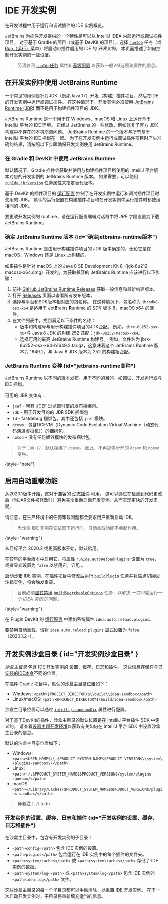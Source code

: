 # IDE 开发实例

<!-- Copyright 2000-2023 JetBrains s.r.o. and contributors. Use of this source code is governed by the Apache 2.0 license. -->

<link-summary>在开发过程中用于运行和调试插件的 IDE 实例概览。</link-summary>

JetBrains 为插件开发提供的一个特性是可以从 IntelliJ IDEA 内部运行或调试插件项目。
对于基于 Gradle 的项目（或基于 DevKit 的项目），选择 [`runIde`](creating_plugin_project.md#使用runIde-Gradle任务运行插件) 任务（或 [Run（运行）](running_and_debugging_a_theme.md)菜单）将启动带插件启用的 IDE 的 _开发实例_。
本页面描述了如何控制开发实例的一些设置。

> 另请参阅 [`runIde`任务](tools_gradle_intellij_plugin.md#tasks-runide) 属性和[高级配置](https://www.jetbrains.com/help/idea/tuning-the-ide.html) 以获取一般VM选项和属性的信息。
>

## 在开发实例中使用 JetBrains Runtime

一个常见的用例是针对JDK（例如Java 17）开发（构建）插件项目，然后在IDE的开发实例中运行或调试插件。
在这种情况下，开发实例必须使用 [JetBrains Runtime (JBR)](https://www.jetbrains.com/jetbrains-runtime) 而不是用于构建插件项目的 JDK。

JetBrains Runtime 是一个用于在 Windows、macOS 和 Linux 上运行基于 IntelliJ 平台的 IDE 环境。
它经过 JetBrains 的一些修改，例如修复了官方 JDK 构建中不存在的本机崩溃问题。
JetBrains Runtime 的一个版本与所有基于 IntelliJ 平台的 IDE 捆绑在一起。
为了在开发实例中运行或调试插件项目时产生准确的结果，请按照以下步骤确保开发实例使用 JetBrains Runtime。

### 在 Gradle 和 DevKit 中使用 JetBrains Runtime

<tabs group="project-type">

<tab title="Gradle" group-key="gradle">

默认情况下，Gradle 插件会获取并使用与构建插件项目所使用的 IntelliJ 平台版本对应的开发实例的 JetBrains Runtime 版本。
如果需要，可以使用 [`runIde.jbrVersion`](tools_gradle_intellij_plugin.md#tasks-runide-jbrversion) 任务属性来指定替代版本。

</tab>

<tab title="DevKit" group-key="devkit">

基于 DevKit 的插件项目的 [运行配置](https://www.jetbrains.com/help/idea/run-debug-configuration.html) 控制了在开发实例中运行和调试插件项目时使用的 JDK。
默认的运行配置在构建插件项目和在开发实例中运行插件时都使用相同的 JDK。

要更改开发实例的 runtime，请在运行配置编辑对话框中将 _JRE_ 字段设置为下载 JetBrains Runtime。

</tab>
</tabs>

### 确定 JetBrains Runtime 版本 {id="确定jetbrains-runtime版本"}

JetBrains Runtime 是由用于构建插件项目的 JDK 版本确定的，无论它是在 macOS、Windows 还是 Linux 上构建的。

<procedure title="确定示例 JetBrains Runtime 版本">

如果插件是针对 macOS 上的 Java 8 SE Development Kit 8（<path>jdk-8u212-macosx-x64.dmg</path>）开发的，为获取兼容的 JetBrains Runtime 应该进行以下步骤：

1. 前往 [GitHub JetBrains Runtime Releases](https://github.com/JetBrains/JetBrainsRuntime) 获取一般信息和最新构建版本。
2. 打开 [Releases](https://github.com/JetBrains/JetBrainsRuntime/releases) 页面以查看所有发布版本。
3. 选择与平台和SDK版本相对应的包名称。
   在这种情况下，包名称为 `jbrsdk8-osx-x64` 是适用于 **J**et**B**rains **R**untime 的 _SDK_ 版本 8，macOS x64 的硬件。
4. 在文件列表中，找到满足以下条件的名称：
   - 版本和构建号与用于构建插件项目的JDK匹配。
     例如，`jbrx-8u252-osx-x64`与 Java 8 JDK 的构建 252 匹配：`jdk-8u252-macosx-x64`。
   - 选择可用的最高 JetBrains Runtime 构建号。
     例如，文件名为 <path>jbrx-8u252-osx-x64-b1649.2.tar.gz</path>，这意味着这个 JetBrains Runtime 版本为 1649.2，与 Java 8 JDK 版本为 252 的构建相匹配。
</procedure>

### JetBrains Runtime 变种 {id="jetbrains-runtime变种"}

JetBrains Runtime 以不同的版本发布，用于不同的目的，如调试、开发运行或与 IDE 捆绑。

可用的 JBR 变体有：
- `jcef` - 带有 [JCEF](jcef.md) 浏览器引擎的发布捆绑包。
- `sdk` - 用于开发目的的 JBR SDK 捆绑包
- `fd` - fastdebug 捆绑包，其中还包括 `jcef` 模块。
- `dcevm` - 包含DCEVM（Dynamic Code Evolution Virtual Machine（动态代码演进虚拟机））的捆绑包。
- `nomod` – 没有任何额外模块的发布捆绑包。

> 对于 `JBR 17`，默认捆绑了 `dcevm`。
> 因此，不再提供分开的 `dcevm` 和 `nomod` 变种。
>
{style="note"}

## 启用自动重载功能

从2020.1版本开始，这对于兼容的 [动态插件](dynamic_plugins.md) 可用。
这可以通过在检测到代码更改后（当JAR文件被修改时）避免完全重新启动开发实例，从而实现更快的开发周期。

请注意，在生产环境中的任何卸载问题都会要求用户重新启动 IDE。

> 当沙盒 IDE 实例在调试器下运行时，自动重载功能不会起作用。
>
{style="warning"}

<tabs group="project-type">

<tab title="Gradle" group-key="gradle">

从目标平台 2020.2 或更高版本开始，默认启用。

在较早的平台版本中启用它，将属性 [`runIde.autoReloadPlugins`](tools_gradle_intellij_plugin.md#tasks-runide-autoreloadplugins) 设置为 `true`，或者显式设置为 `false` 以禁用它，详见 [](tools_gradle_intellij_plugin_faq.md#how-to-disable-automatic-reload-of-dynamic-plugins)。

启动沙箱 IDE 实例，在插件项目中修改后运行 [`buildPlugin`](tools_gradle_intellij_plugin.md#tasks-buildplugin) 任务并将焦点切换回沙箱实例，将会触发重载。

> 目前必须[显式禁用](tools_gradle_intellij_plugin_faq.md#how-to-disable-building-searchable-options) [`buildSearchableOptions`](tools_gradle_intellij_plugin.md#tasks-buildsearchableoptions) 任务，以解决 _一次只能运行一个 IDEA 实例_ 的问题。
>
{style="warning"}

</tab>

<tab title="DevKit" group-key="devkit">

在 Plugin DevKit 的 [运行配置](running_and_debugging_a_theme.md) 中添加系统属性 `idea.auto.reload.plugins`。

要禁用自动重载，请将 `idea.auto.reload.plugins` 显式设置为 `false`（2020.1.2+）。

</tab>

</tabs>

## 开发实例沙盒目录 { id="开发实例沙盒目录" }

_沙盒主目录_ 包含 IDE 开发实例的 [设置、缓存、日志和插件](#开发实例的设置、缓存、日志和插件)。
这些信息存储在与[已安装的IDE本身](https://intellij-support.jetbrains.com/hc/en-us/articles/206544519-Directories-used-by-the-IDE-to-store-settings-caches-plugins-and-logs)不同的位置。

<tabs group="project-type">
<tab title="Gradle" group-key="gradle">

在插件 Gradle 项目中，默认的沙盒主目录位置如下：
* Windows: `<path>$PROJECT_DIRECTORY$\\build\\idea-sandbox</path>`
* Linux/macOS: `<path>$PROJECT_DIRECTORY$/build/idea-sandbox</path>`

沙盒主目录位置可以通过 [`intellij.sandboxDir`](tools_gradle_intellij_plugin.md#intellij-extension-sandboxdir) 属性进行配置。

</tab>

<tab title="DevKit" group-key="devkit">

对于基于DevKit的插件，<control>沙盒主目录</control>的默认位置是在 IntelliJ 平台插件 SDK 中定义的。
请查看[设置主题开发环境](setting_up_theme_environment.md#add-intellij-platform-plugin-sdk)以获取有关如何在 IntelliJ 平台 SDK 中设置沙盒主目录的信息。

默认的沙盒主目录位置如下：
* Windows: `<path>$USER_HOME$\\.$PRODUCT_SYSTEM_NAME$$PRODUCT_VERSION$\\system\\plugins-sandbox\\</path>`
* Linux: `<path>~/.$PRODUCT_SYSTEM_NAME$$PRODUCT_VERSION$/system/plugins-sandbox/</path>`
* macOS: `<path>~/Library/Caches/$PRODUCT_SYSTEM_NAME$$PRODUCT_VERSION$/plugins-sandbox/</path>`

> **译者注：**
> // todo

</tab>
</tabs>

### 开发实例的设置、缓存、日志和插件 {id="开发实例的设置、缓存、日志和插件"}

在沙盒主目录中，包含有开发实例的子目录：
* `<path>config</path>` 包含 IDE 实例的设置。
* `<path>plugins</path>` 包含运行在 IDE 实例中的每个插件的文件夹。
* `<path>system/caches</path>` 或 `<path>system\caches</path>` 存储了 IDE 实例的数据。
* `<path>system/log</path>` 或 `<path>system\log</path>` 包含 IDE 实例的 `<path>idea.log</path>` 文件。

这些沙盒主目录的每一个子目录都可以手动清除，以重置 IDE 开发实例。
在下一次启动开发实例时，子目录将重新填充适当的信息。
